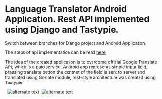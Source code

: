 # Language Translator Android Application. Rest API implemented using Django and Tastypie. 

Switch between branches for Django project and Android Application.

The steps of api implementation can be read <a href="http://diurnal-blogger.herokuapp.com/2015/4/create-simple-translate-android-app-gosl/">here</a>

The idea of the created application is to overcome official Google Translate API, which is a paid service. 
Android app represents simple input field, prassing translate button the contnet of the field is sent to server and translated using Goslate module, rest-style architecture was created using Tastypie.


&nbsp; ![alternate text](http://diurnal-blogger.herokuapp.com/media/uploads/Screenshot_2015-04-21-23-24-48_Q4s5V0t.png)&nbsp;
![alternate text](http://diurnal-blogger.herokuapp.com/media/uploads/Screenshot_2015-04-21-23-25-21.png)
